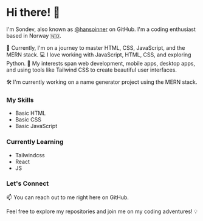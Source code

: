 # Hi there! 👋

I'm Sondev, also known as [@hansoinner](https://github.com/hansoinner) on GitHub. I'm a coding enthusiast based in Norway 🇳🇴.

🌱 Currently, I'm on a journey to master HTML, CSS, JavaScript, and the MERN stack.
💻 I love working with JavaScript, HTML, CSS, and exploring Python. 
🚀 My interests span web development, mobile apps, desktop apps, and using tools like Tailwind CSS to create beautiful user interfaces.

🛠️ I'm currently working on a name generator project using the MERN stack.

### My Skills

- Basic HTML
- Basic CSS
- Basic JavaScript

### Currently Learning

- Tailwindcss
- React
- JS 

### Let's Connect

📫 You can reach out to me right here on GitHub.

Feel free to explore my repositories and join me on my coding adventures! 💡
